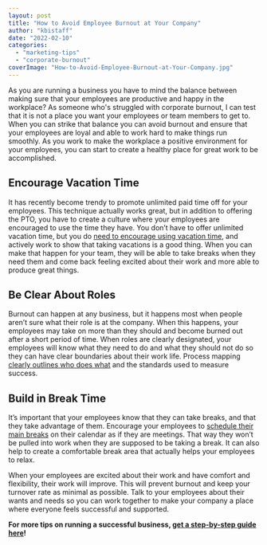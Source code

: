 ```yaml
---
layout: post
title: "How to Avoid Employee Burnout at Your Company"
author: "kbistaff"
date: "2022-02-10"
categories: 
  - "marketing-tips"
  - "corporate-burnout"
coverImage: "How-to-Avoid-Employee-Burnout-at-Your-Company.jpg"
---
```


As you are running a business you have to mind the balance between making sure that your employees are productive and happy in the workplace? As someone who's struggled with corporate burnout, I can test that it is not a place you want your employees or team members to get to. When you can strike that balance you can avoid burnout and ensure that your employees are loyal and able to work hard to make things run smoothly. As you work to make the workplace a positive environment for your employees, you can start to create a healthy place for great work to be accomplished.

## **Encourage Vacation Time**

It has recently become trendy to promote unlimited paid time off for your employees. This technique actually works great, but in addition to offering the PTO, you have to create a culture where your employees are encouraged to use the time they have. You don’t have to offer unlimited vacation time, but you do [need to encourage using vacation time](https://mhanational.org/how-can-we-encourage-employees-use-their-pto), and actively work to show that taking vacations is a good thing. When you can make that happen for your team, they will be able to take breaks when they need them and come back feeling excited about their work and more able to produce great things.

## **Be Clear About Roles**

Burnout can happen at any business, but it happens most when people aren’t sure what their role is at the company. When this happens, your employees may take on more than they should and become burned out after a short period of time. When roles are clearly designated, your employees will know what they need to do and what they should not do so they can have clear boundaries about their work life. Process mapping [clearly outlines who does what](https://www.creativesafetysupply.com/articles/introduction-to-process-mapping/) and the standards used to measure success.

## **Build in Break Time**

It’s important that your employees know that they can take breaks, and that they take advantage of them. Encourage your employees to [schedule their main breaks](https://www.thebalancesmb.com/avoid-burnout-in-small-business-2951618) on their calendar as if they are meetings. That way they won’t be pulled into work when they are supposed to be taking a break. It can also help to create a comfortable break area that actually helps your employees to relax.

When your employees are excited about their work and have comfort and flexibility, their work will improve. This will prevent burnout and keep your turnover rate as minimal as possible. Talk to your employees about their wants and needs so you can work together to make your company a place where everyone feels successful and supported.

**For more tips on running a successful business, [get a step-by-step guide here](https://ebook.katebagoy.com/lto)!**
